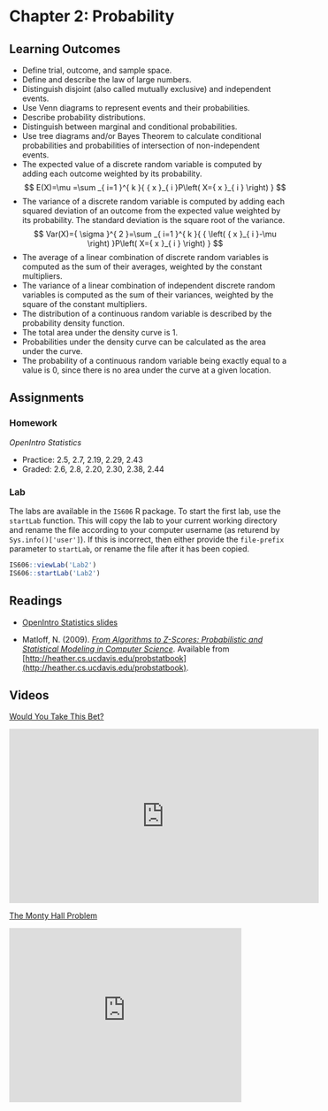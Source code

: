 # Chapter 2: Probability

## Learning Outcomes

* Define trial, outcome, and sample space.
* Define and describe the law of large numbers.
* Distinguish disjoint (also called mutually exclusive) and independent events.
* Use Venn diagrams to represent events and their probabilities.
* Describe probability distributions.
* Distinguish between marginal and conditional probabilities.
* Use tree diagrams and/or Bayes Theorem to calculate conditional probabilities and probabilities of intersection of non-independent events.
* The expected value of a discrete random variable is computed by adding each outcome weighted by its probability.  
$$ E(X)=\mu =\sum _{ i=1 }^{ k }{ { x }_{ i }P\left( X={ x }_{ i } \right)  }  $$
* The variance of a discrete random variable is computed by adding each squared deviation of an outcome from the expected value weighted by its probability. The standard deviation is the square root of the variance.  
$$ Var(X)={ \sigma  }^{ 2 }=\sum _{ i=1 }^{ k }{ { \left( { x }_{ i }-\mu  \right)  }P\left( X={ x }_{ i } \right)  }  $$
* The average of a linear combination of discrete random variables is computed as the sum of their averages, weighted by the constant multipliers.
* The variance of a linear combination of independent discrete random variables is computed as the sum of their variances, weighted by the square of the constant multipliers.
* The distribution of a continuous random variable is described by the probability density function.
* The total area under the density curve is 1.
* Probabilities under the density curve can be calculated as the area under the curve.
* The probability of a continuous random variable being exactly equal to a value is 0, since there is no area under the curve at a given location.

## Assignments

### Homework

*OpenIntro Statistics*

* Practice: 2.5, 2.7, 2.19, 2.29, 2.43
* Graded: 2.6, 2.8, 2.20, 2.30, 2.38, 2.44

### Lab

The labs are available in the `IS606` R package. To start the first lab, use the `startLab` function. This will copy the lab to your current working directory and rename the file according to your computer username (as returend by `Sys.info()['user']`). If this is incorrect, then either provide the `file-prefix` parameter to `startLab`, or rename the file after it has been copied.


```r
IS606::viewLab('Lab2')
IS606::startLab('Lab2')
```

## Readings

* [OpenIntro Statistics slides](https://github.com/jbryer/IS606Fall2015/raw/master/Slides/OpenIntro/os2_slides_02.pdf)

* Matloff, N. (2009). [*From Algorithms to Z-Scores: Probabilistic and Statistical Modeling in Computer Science*](https://github.com/jbryer/IS606Fall2015/blob/master/Textbook/ProbStatBook.pdf?raw=true). Available from [http://heather.cs.ucdavis.edu/probstatbook](http://heather.cs.ucdavis.edu/probstatbook).


## Videos

[Would You Take This Bet?](https://www.youtube.com/watch?v=vBX-KulgJ1o)

<iframe width="560" height="315" src="https://www.youtube.com/embed/vBX-KulgJ1o" frameborder="0" allowfullscreen></iframe>

[The Monty Hall Problem](https://www.youtube.com/watch?v=mhlc7peGlGg)

<iframe width="420" height="315" src="https://www.youtube.com/embed/mhlc7peGlGg" frameborder="0" allowfullscreen></iframe>

